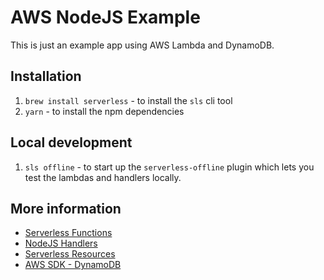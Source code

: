 # AWS NodeJS Example

This is just an example app using AWS Lambda and DynamoDB.

## Installation

1. `brew install serverless` - to install the `sls` cli tool
2. `yarn` - to install the npm dependencies

## Local development

1. `sls offline` - to start up the `serverless-offline` plugin which lets you test the lambdas and handlers locally.

## More information

* [Serverless Functions](https://www.serverless.com/framework/docs/providers/aws/guide/functions)
* [NodeJS Handlers](https://docs.aws.amazon.com/lambda/latest/dg/nodejs-handler.html)
* [Serverless Resources](https://www.serverless.com/framework/docs/providers/aws/guide/resources)
* [AWS SDK - DynamoDB](https://docs.aws.amazon.com/AWSJavaScriptSDK/v3/latest/clients/client-dynamodb/index.html)